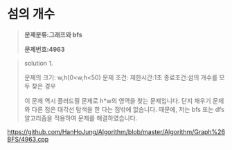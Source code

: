 # 섬의 개수 

> **문제분류:그래프와 bfs**
>
> **문제번호:4963**

> solution 1.
>
> 문제의 크기:  w,h(0<w,h<50)
> 문제 조건: 
> 제한시간:1초
> 종료조건:섬의 개수를 모두 찾은 경우
>
> 이 문제 역시 플러드필 문제로 h*w의 영역을 찾는 문제입니다. 단지 채우기 문제와 다른 점은 대각선 탐색을 한 다는 점밖에 없습니다. 때문에, 저는 bfs 또는 dfs 알고리즘을 적용하여 문제를 해결하였습니다.
>

https://github.com/HanHoJung/Algorithm/blob/master/Algorithm/Graph%26BFS/4963.cpp












